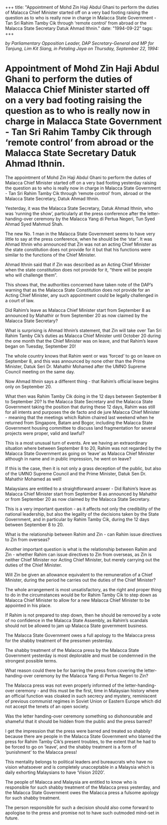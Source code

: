 +++ 
title: "Appointment of Mohd Zin Haji Abdul Ghani to perform the duties of Malacca Chief Minister started off on a very bad footing raising the question as to who is really now in charge in Malacca State Government - Tan Sri Rahim Tamby Cik through ‘remote control’ from abroad or the Malacca State Secretary Datuk Ahmad Ithnin."
date: "1994-09-22"
tags:
+++

_by Parliamentary Opposition Leader, DAP Secretary-General and MP for Tanjung, Lim Kit Siang, in Petaling Jaya on Thursday, September 22, 1994:_

# Appointment of Mohd Zin Haji Abdul Ghani to perform the duties of Malacca Chief Minister started off on a very bad footing raising the question as to who is really now in charge in Malacca State Government - Tan Sri Rahim Tamby Cik through ‘remote control’ from abroad or the Malacca State Secretary Datuk Ahmad Ithnin.

The appointment of Mohd Zin Haji Abdul Ghani to perform the duties of Malacca Chief Minister started off on a very bad footing yesterday raising the question as to who is really now in charge in Malacca State Government - Tan Sri Rahim Tamby Cik through ‘remote control’ from, abroad or the Malacca State Secretary, Datuk Ahmad Ithnin.</u>

Yesterday, it was the Malacca State Secretary, Datuk Ahmad Ithnin, who was ‘running the show’, particularly at the press conference after the letter-handing-over ceremony by the Malacca Yang di Pertua Negeri, Tun Syed Ahmad Syed Mahmud Shah.

The new No. 1 man in the Malacca State Government seems to have very little to say at the press conference, when he should be the ‘star’. It was Ahmad Ithnin who announced that Zin was not an acting Chief Minister as the state constitution does not provide for it but that his functions were similar to the functions of the Chief Minister.

Ahmad Ithnin said that if Zin was described as an Acting Chief Minister when the state constitution does not provide for it, “there will be people who will challenge them”.

This shows that, the authorities concerned have taken note of the DAP’s warning that as the Malacca State Constitution does not provide for an Acting Chief Minister, any such appointment could be legally challenged in a court of law.

Did Rahim’s leave as Malacca Chief Minister start from September 8 as announced by Mahathir or from September 20 as now claimed by the Malacca State Secretary?

What is surprising is Ahmad Ithnin’s statement, that Zin will take over Tan Sri Rahim Tamby Cik’s duties as Malacca Chief Minister until October 20 during the one month that the Chief Minister was on leave, and that Rahim’s leave began on Tuesday, September 20!

The whole country knows that Rahim went or was ‘forced’ to go on leave on September 8, and this was announced by none other than the Prime Minister, Datuk Seri Dr. Mahathir Mohamed after the UMNO Supreme Council meeting on the same day.

Now Ahmad Ithnin says a different thing - that Rahim’s official leave begins only on September 20.

What then was Rahim Tamby Cik doing in the 12 days between September 8 to September 20? Is the Malacca State Secretary and the Malacca State Government taking the position that during these 12 days, Rahim was still for all intents and purposes the de facto and de jure Malacca Chief Minister - meaning that the meetings which Rahim chaired last weekend when he returned from Singapore, Batam and Bogor, including the Malacca State Government housing committee to discuss land fragmentation for several projects were proper, valid and lawful?

This is a most unusual turn of events. Are we having an extraordinary situation where between September 8 to 20, Rahim was not regarded by the Malacca State Government as going on ‘leave’ as Malacca Chief Minister although in name and in public impression, he went on leave?

If this is the case, then it is not only a grass deception of the public, but also of the UMNO Supreme Council and the Prime Minister, Datuk Sen Dr. Mahathir Mohamed as well!

Malaysians are entitled to a straightforward answer - Did Rahim’s leave as Malacca Chief Minister start from September 8 as announced by Mahathir or from September 20 as now claimed by the Malacca State Secretary.

This is a very important question - as it affects not only the credibility of the national leadership, but also the legality of the decisions taken by the State Government, and in particular by Rahim Tamby Cik, during the 12 days between September 8 to 20.

What is the relationship between Rahim and Zin - can Rahim issue directives to Zin from overseas?

Another important question is what is the relationship between Rahim and Zin - whether Rahim can issue directives to Zin from overseas, as Zin is neither Chief Minister nor Acting Chief Minister, but merely carrying out the duties of the Chief Minister.

Will Zin be given an allowance equivalent to the remuneration of a Chief Minister, during the period he carries out the duties of the Chief Minister?

The whole arrangement is most unsatisfactory, as the right and proper thing to do in the circumstances would be for Rahim Tamby Cik to step down as Malacca Chief Minister to allow for a new Malacca Chief Minister to be appointed in his place.

If Rahim is not prepared to step down, then he should be removed by a vote of no confidence in the Malacca State Assembly, as Rahim’s scandals should not be allowed to jam up Malacca State government business.

The Malacca State Government owes a full apology to the Malacca press for the shabby treatment of the pressmen yesterday.

The shabby treatment of the Malacca press by the Malacca State Government yesterday is most deplorable and must be condemned in the strongest possible terms.

What reason could there be for barring the press from covering the letter-handing-over ceremony by the Malacca Yang di Pertua Negeri to Zin?

The Malacca press was not even properly informed of the letter-handing-over ceremony - and this must be the first, time in Malaysian history where an official function was cloaked in such secrecy and mystery, reminiscent of previous communist regimes in Soviet Union or Eastern Europe which did not accept the tenets of an open society.

Was the letter handing-over ceremony something so dishonourable and shameful that it should be hidden from the public and the press barred?

I get the impression that the press were barred and treated so shabbily because there are people in the Malacca State Government who blamed the press for Rahim Tamby Cik’s present troubles, to the extent that he had to be forced to go on ‘leave’, and the shabby treatment is a form of ‘punishment’ to the Malacca press!

This mentality belongs to political leaders and bureaucrats who have no vision whatsoever and is completely unacceptable in a Malaysia which is daily exhorting Malaysians to have ‘Vision 2020’.

The people of Malacca and Malaysia are entitled to know who is responsible for such shabby treatment of the Malacca press yesterday, and the Malacca State Government owes the Malacca press a fulsome apology for such shabby treatment.

The person responsible for such a decision should also come forward to apologise to the press and promise not to have such outmoded mind-set in future.
 
